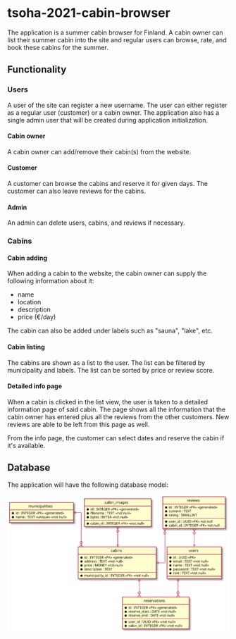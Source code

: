 # tsoha-2021-cabin-browser

The application is a summer cabin browser for Finland. A cabin owner can list their
summer cabin into the site and regular users can browse, rate, and book these cabins
for the summer.

## Functionality
### Users
A user of the site can register a new username. The user can either register as
a regular user (customer) or a cabin owner. The application also has a single
admin user that will be created during application initialization.

#### Cabin owner
A cabin owner can add/remove their cabin(s) from the website.

#### Customer
A customer can browse the cabins and reserve it for given days. The customer can
also leave reviews for the cabins.

#### Admin
An admin can delete users, cabins, and reviews if necessary.

### Cabins
#### Cabin adding
When adding a cabin to the website, the cabin owner can supply the following
information about it:
* name
* location
* description
* price (€/day)

The cabin can also be added under labels such as "sauna", "lake", etc.

#### Cabin listing
The cabins are shown as a list to the user. The list can be filtered by municipality
and labels. The list can be sorted by price or review score.

#### Detailed info page
When a cabin is clicked in the list view, the user is taken to a detailed information
page of said cabin. The page shows all the information that the cabin owner has
entered plus all the reviews from the other customers. New reviews are able to be
left from this page as well.

From the info page, the customer can select dates and reserve the cabin if it's
available.

## Database
The application will have the following database model:

![Database diagram](./docs/db_diagram.svg)
